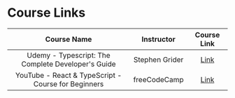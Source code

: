 # Course Links

|                     Course Name                     |   Instructor   |                                     Course Link                                      |
| :-------------------------------------------------: | :------------: | :----------------------------------------------------------------------------------: |
| Udemy - Typescript: The Complete Developer's Guide  | Stephen Grider |    [Link](https://www.udemy.com/course/typescript-the-complete-developers-guide/)    |
| YouTube - React & TypeScript - Course for Beginners |  freeCodeCamp  | [Link](https://www.youtube.com/watch?v=FJDVKeh7RJI&t=2s&ab_channel=freeCodeCamp.org) |
